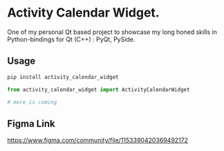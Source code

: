 # Activity Calendar Widget.

One of my personal Qt based project to showcase my long honed skills in Python-bindings for Qt (C++) : PyQt, PySide.

## Usage

```bash
pip install activity_calendar_widget
```

```python
from activity_calendar_widget import ActivityCalendarWidget

# more is coming
```



## Figma Link

https://www.figma.com/community/file/1153390420369492172
